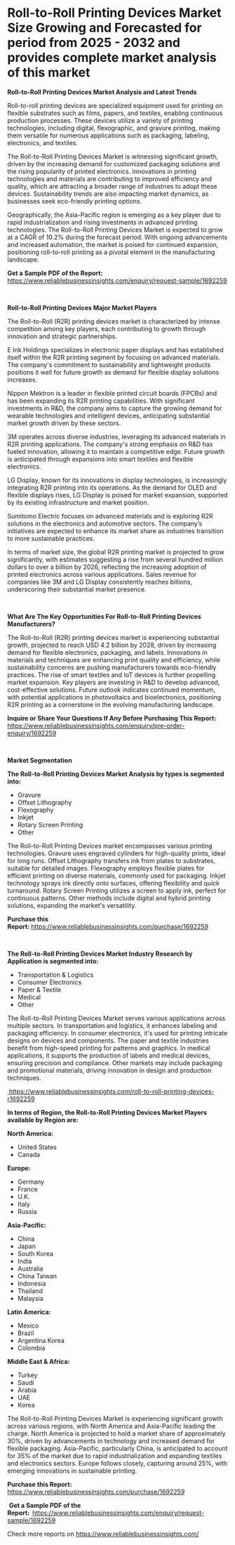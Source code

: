 <p><h1>Roll-to-Roll Printing Devices Market Size Growing and Forecasted for period from 2025 - 2032 and provides complete market analysis of this market</h1></p><p><strong>Roll-to-Roll Printing Devices Market Analysis and Latest Trends</strong></p>
<p><p>Roll-to-roll printing devices are specialized equipment used for printing on flexible substrates such as films, papers, and textiles, enabling continuous production processes. These devices utilize a variety of printing technologies, including digital, flexographic, and gravure printing, making them versatile for numerous applications such as packaging, labeling, electronics, and textiles.</p><p>The Roll-to-Roll Printing Devices Market is witnessing significant growth, driven by the increasing demand for customized packaging solutions and the rising popularity of printed electronics. Innovations in printing technologies and materials are contributing to improved efficiency and quality, which are attracting a broader range of industries to adopt these devices. Sustainability trends are also impacting market dynamics, as businesses seek eco-friendly printing options.</p><p>Geographically, the Asia-Pacific region is emerging as a key player due to rapid industrialization and rising investments in advanced printing technologies. The Roll-to-Roll Printing Devices Market is expected to grow at a CAGR of 10.2% during the forecast period. With ongoing advancements and increased automation, the market is poised for continued expansion, positioning roll-to-roll printing as a pivotal element in the manufacturing landscape.</p></p>
<p><strong>Get a Sample PDF of the Report:&nbsp;</strong> <a href="https://www.reliablebusinessinsights.com/enquiry/request-sample/1692259?utm_campaign=96&utm_medium=2&utm_source=Github&utm_content=ia&utm_term=07012025&utm_id=roll-to-roll-printing-devices">https://www.reliablebusinessinsights.com/enquiry/request-sample/1692259</a></p>
<p>&nbsp;</p>
<p><strong>Roll-to-Roll Printing Devices Major Market Players</strong></p>
<p><p>The Roll-to-Roll (R2R) printing devices market is characterized by intense competition among key players, each contributing to growth through innovation and strategic partnerships. </p><p>E Ink Holdings specializes in electronic paper displays and has established itself within the R2R printing segment by focusing on advanced materials. The company's commitment to sustainability and lightweight products positions it well for future growth as demand for flexible display solutions increases.</p><p>Nippon Mektron is a leader in flexible printed circuit boards (FPCBs) and has been expanding its R2R printing capabilities. With significant investments in R&D, the company aims to capture the growing demand for wearable technologies and intelligent devices, anticipating substantial market growth driven by these sectors.</p><p>3M operates across diverse industries, leveraging its advanced materials in R2R printing applications. The company's strong emphasis on R&D has fueled innovation, allowing it to maintain a competitive edge. Future growth is anticipated through expansions into smart textiles and flexible electronics.</p><p>LG Display, known for its innovations in display technologies, is increasingly integrating R2R printing into its operations. As the demand for OLED and flexible displays rises, LG Display is poised for market expansion, supported by its existing infrastructure and market position.</p><p>Sumitomo Electric focuses on advanced materials and is exploring R2R solutions in the electronics and automotive sectors. The company’s initiatives are expected to enhance its market share as industries transition to more sustainable practices.</p><p>In terms of market size, the global R2R printing market is projected to grow significantly, with estimates suggesting a rise from several hundred million dollars to over a billion by 2026, reflecting the increasing adoption of printed electronics across various applications. Sales revenue for companies like 3M and LG Display consistently reaches billions, underscoring their substantial market presence.</p></p>
<p>&nbsp;</p>
<p><strong>What Are The Key Opportunities For Roll-to-Roll Printing Devices Manufacturers?</strong></p>
<p><p>The Roll-to-Roll (R2R) printing devices market is experiencing substantial growth, projected to reach USD 4.2 billion by 2028, driven by increasing demand for flexible electronics, packaging, and labels. Innovations in materials and techniques are enhancing print quality and efficiency, while sustainability concerns are pushing manufacturers towards eco-friendly practices. The rise of smart textiles and IoT devices is further propelling market expansion. Key players are investing in R&D to develop advanced, cost-effective solutions. Future outlook indicates continued momentum, with potential applications in photovoltaics and bioelectronics, positioning R2R printing as a cornerstone in the evolving manufacturing landscape.</p></p>
<p><strong>Inquire or Share Your Questions If Any Before Purchasing This Report:</strong> <a href="https://www.reliablebusinessinsights.com/enquiry/pre-order-enquiry/1692259?utm_campaign=96&utm_medium=2&utm_source=Github&utm_content=ia&utm_term=07012025&utm_id=roll-to-roll-printing-devices">https://www.reliablebusinessinsights.com/enquiry/pre-order-enquiry/1692259</a></p>
<p>&nbsp;</p>
<p><strong>Market Segmentation</strong></p>
<p><strong>The Roll-to-Roll Printing Devices Market Analysis by types is segmented into:</strong></p>
<p><ul><li>Gravure</li><li>Offset Lithography</li><li>Flexography</li><li>Inkjet</li><li>Rotary Screen Printing</li><li>Other</li></ul></p>
<p><p>The Roll-to-Roll Printing Devices market encompasses various printing technologies. Gravure uses engraved cylinders for high-quality prints, ideal for long runs. Offset Lithography transfers ink from plates to substrates, suitable for detailed images. Flexography employs flexible plates for efficient printing on diverse materials, commonly used for packaging. Inkjet technology sprays ink directly onto surfaces, offering flexibility and quick turnaround. Rotary Screen Printing utilizes a screen to apply ink, perfect for continuous patterns. Other methods include digital and hybrid printing solutions, expanding the market's versatility.</p></p>
<p><strong>Purchase this Report:&nbsp;</strong><a href="https://www.reliablebusinessinsights.com/purchase/1692259?utm_campaign=96&utm_medium=2&utm_source=Github&utm_content=ia&utm_term=07012025&utm_id=roll-to-roll-printing-devices">https://www.reliablebusinessinsights.com/purchase/1692259</a></p>
<p>&nbsp;</p>
<p><strong>The Roll-to-Roll Printing Devices Market Industry Research by Application is segmented into:</strong></p>
<p><ul><li>Transportation & Logistics</li><li>Consumer Electronics</li><li>Paper & Textile</li><li>Medical</li><li>Other</li></ul></p>
<p><p>The Roll-to-Roll Printing Devices Market serves various applications across multiple sectors. In transportation and logistics, it enhances labeling and packaging efficiency. In consumer electronics, it's used for printing intricate designs on devices and components. The paper and textile industries benefit from high-speed printing for patterns and graphics. In medical applications, it supports the production of labels and medical devices, ensuring precision and compliance. Other markets may include packaging and promotional materials, driving innovation in design and production techniques.</p></p>
<p><a href="https://www.reliablebusinessinsights.com/roll-to-roll-printing-devices-r1692259?utm_campaign=96&utm_medium=2&utm_source=Github&utm_content=ia&utm_term=07012025&utm_id=roll-to-roll-printing-devices">&nbsp;https://www.reliablebusinessinsights.com/roll-to-roll-printing-devices-r1692259</a></p>
<p><strong>In terms of Region, the Roll-to-Roll Printing Devices Market Players available by Region are:</strong></p>
<p>
    <p> <strong> North America: </strong>
        <ul>
            <li>United States</li>
            <li>Canada</li>
        </ul>
        </p> 
    <p> <strong> Europe: </strong>
        <ul>
            <li>Germany</li>
            <li>France</li>
            <li>U.K.</li>
            <li>Italy</li>
            <li>Russia</li>
        </ul>
        </p> 
    <p> <strong> Asia-Pacific: </strong>
        <ul>
            <li>China</li>
            <li>Japan</li>
            <li>South Korea</li>
            <li>India</li>
            <li>Australia</li>
            <li>China Taiwan</li>
            <li>Indonesia</li>
            <li>Thailand</li>
            <li>Malaysia</li>
        </ul>
        </p> 
    <p> <strong> Latin America: </strong>
        <ul>
            <li>Mexico</li>
            <li>Brazil</li>
            <li>Argentina Korea</li>
            <li>Colombia</li>
        </ul>
        </p> 
    <p> <strong> Middle East & Africa: </strong>
        <ul>
            <li>Turkey</li>
            <li>Saudi</li>
            <li>Arabia</li>
            <li>UAE</li>
            <li>Korea</li>
        </ul>
    </p>
    </p>
<p><p>The Roll-to-Roll Printing Devices Market is experiencing significant growth across various regions, with North America and Asia-Pacific leading the charge. North America is projected to hold a market share of approximately 30%, driven by advancements in technology and increased demand for flexible packaging. Asia-Pacific, particularly China, is anticipated to account for 35% of the market due to rapid industrialization and expanding textiles and electronics sectors. Europe follows closely, capturing around 25%, with emerging innovations in sustainable printing.</p></p>
<p><strong>Purchase this Report: </strong><a href="https://www.reliablebusinessinsights.com/purchase/1692259?utm_campaign=96&utm_medium=2&utm_source=Github&utm_content=ia&utm_term=07012025&utm_id=roll-to-roll-printing-devices">https://www.reliablebusinessinsights.com/purchase/1692259</a></p>
<p>&nbsp;<strong>Get a Sample PDF of the Report:&nbsp;&nbsp;</strong><a href="https://www.reliablebusinessinsights.com/enquiry/request-sample/1692259?utm_campaign=96&utm_medium=2&utm_source=Github&utm_content=ia&utm_term=07012025&utm_id=roll-to-roll-printing-devices">https://www.reliablebusinessinsights.com/enquiry/request-sample/1692259</a></p>
<p><strong></strong></p>
<p>Check more reports on <a href="https://www.reliablebusinessinsights.com/?utm_campaign=96&utm_medium=2&utm_source=Github&utm_content=ia&utm_term=07012025&utm_id=roll-to-roll-printing-devices">https://www.reliablebusinessinsights.com/</a></p>